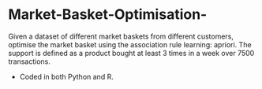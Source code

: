 # Market-Basket-Optimisation-
Given a dataset of different market baskets from different customers, optimise the market basket using the association rule learning: apriori. 
The support is defined as a product bought at least 3 times in a week over 7500 transactions.
* Coded in both Python and R.
